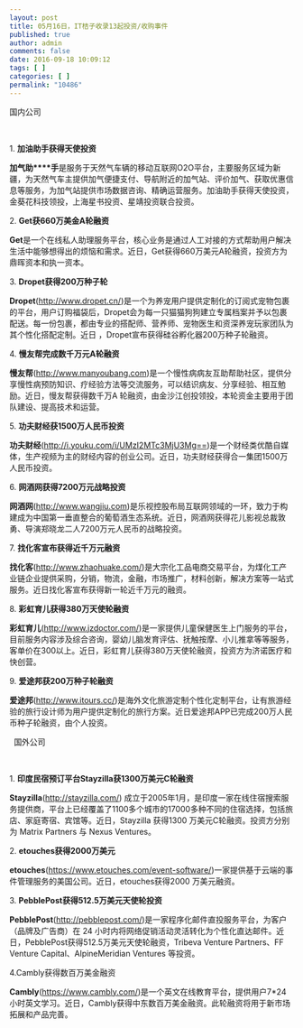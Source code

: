 ```yaml
---
layout: post
title: 05月16日，IT桔子收录13起投资/收购事件
published: true
author: admin
comments: false
date: 2016-09-18 10:09:12
tags: [ ]
categories: [ ]
permalink: "10486"
---
```

 国内公司   &nbsp; 

&nbsp;

1. **加油助手获得天使投资**

**加气助****手**是服务于天然气车辆的移动互联网O2O平台，主要服务区域为新疆，为天然气车主提供加气便捷支付、导航附近的加气站、评价加气、获取优惠信息等服务，为加气站提供市场数据咨询、精确运营服务。加油助手获得天使投资，金葵花科技领投，上海星书投资、星靖投资联合投资。

2. **Get获660万美金A轮融资**

**Get**是一个在线私人助理服务平台，核心业务是通过人工对接的方式帮助用户解决生活中能够想得出的烦恼和需求。近日，Get获得660万美元A轮融资，投资方为鼎晖资本和执一资本。

3. **Dropet获得200万种子轮**

**Dropet**(http://www.dropet.cn/)是一个为养宠用户提供定制化的订阅式宠物包裹的平台，用户订购福袋后，Dropet会为每一只猫猫狗狗建立专属档案并予以包裹配送。每一份包裹，都由专业的搭配师、营养师、宠物医生和资深养宠玩家团队为其个性化搭配定制。近日 ，Dropet宣布获得硅谷孵化器200万种子轮融资。

4. **慢友帮完成数千万元A轮融资**

**慢友帮**(http://www.manyoubang.com)是一个慢性病病友互助帮助社区，提供分享慢性病预防知识、疗经验方法等交流服务，可以结识病友、分享经验、相互勉励。近日，慢友帮获得数千万A 轮融资，由金沙江创投领投，本轮资金主要用于团队建设、提高技术和运营。

5. **功夫财经获1500万人民币投资**

**功夫财经**(http://i.youku.com/i/UMzI2MTc3MjU3Mg==)是一个财经类优酷自媒体，生产视频为主的财经内容的创业公司。近日，功夫财经获得合一集团1500万人民币投资。

6. **网酒网获得7200万元战略投资**

**网酒网**(http://www.wangjiu.com)是乐视控股布局互联网领域的一环，致力于构建成为中国第一垂直整合的葡萄酒生态系统。近日，网酒网获得花儿影视总裁敦勇、导演郑晓龙二人7200万元人民币的战略投资。

7. **找化客宣布获得近千万元融资**

**找化客**(http://www.zhaohuake.com/)是大宗化工品电商交易平台，为煤化工产业链企业提供采购，分销，物流，金融，市场推广，材料创新，解决方案等一站式服务。近日找化客宣布获得新一轮近千万元的融资。

8. **彩虹育儿获得380万天使轮融资**

**彩虹育儿**(http://www.jzdoctor.com/)是一家提供儿童保健医生上门服务的平台，目前服务内容涉及综合咨询，婴幼儿脑发育评估、抚触按摩、小儿推拿等等服务，客单价在300以上。近日，彩虹育儿获得380万天使轮融资，投资方为济诺医疗和快创营。

9. **爱途邦获200万种子轮融资**

**爱途邦**(http://www.itours.cc/)是海外文化旅游定制个性化定制平台，让有旅游经验的旅行设计师为用户提供定制化的旅行方案。近日爱途邦APP已完成200万人民币种子轮融资，由个人投资。

&nbsp; 国外公司 

&nbsp;  &nbsp; 

1. **印度民宿预订平台Stayzilla获1300万美元C轮融资**

**Stayzilla**(http://stayzilla.com/) 成立于2005年1月，是印度一家在线住宿搜索服务提供商，平台上已经覆盖了1100多个城市的17000多种不同的住宿选择，包括旅店、家庭寄宿、宾馆等。近日，Stayzilla 获得1300 万美元C轮融资。投资方分别为 Matrix Partners 与 Nexus Ventures。

2. **etouches获得2000万美元**

**etouches**(https://www.etouches.com/event-software/)一家提供基于云端的事件管理服务的美国公司。近日，etouches获得2000 万美元融资。

3. **PebblePost获得512.5万美元天使轮投资**

**PebblePost**(http://pebblepost.com/)是一家程序化邮件直投服务平台，为客户（品牌及广告商）在 24 小时内将网络促销活动灵活转化为个性化直达邮件。近日，PebblePost获得512.5万美元天使轮融资，Tribeva Venture Partners、FF Venture Capital、AlpineMeridian Ventures 等投资。

4.Cambly获得数百万美金融资

**Cambly**(https://www.cambly.com/)是一个英文在线教育平台，提供用户7*24小时英文学习。近日，Cambly获得中东数百万美金融资。此轮融资将用于新市场拓展和产品完善。 